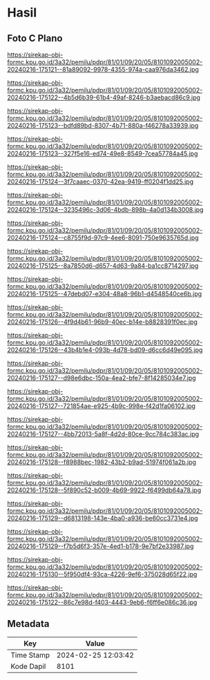 # Hasil

## Foto C Plano

https://sirekap-obj-formc.kpu.go.id/3a32/pemilu/pdpr/81/01/09/20/05/8101092005002-20240216-175121--81a89092-9978-4355-974a-caa976da3462.jpg

https://sirekap-obj-formc.kpu.go.id/3a32/pemilu/pdpr/81/01/09/20/05/8101092005002-20240216-175122--4b5d6b39-61b4-49af-8246-b3aebacd86c9.jpg

https://sirekap-obj-formc.kpu.go.id/3a32/pemilu/pdpr/81/01/09/20/05/8101092005002-20240216-175123--bdfd89bd-8307-4b71-880a-f46278a33939.jpg

https://sirekap-obj-formc.kpu.go.id/3a32/pemilu/pdpr/81/01/09/20/05/8101092005002-20240216-175123--327f5e16-ed74-49e8-8549-7cea57784a45.jpg

https://sirekap-obj-formc.kpu.go.id/3a32/pemilu/pdpr/81/01/09/20/05/8101092005002-20240216-175124--3f7caaec-0370-42ea-9419-ff0204f1dd25.jpg

https://sirekap-obj-formc.kpu.go.id/3a32/pemilu/pdpr/81/01/09/20/05/8101092005002-20240216-175124--3235496c-3d06-4bdb-898b-4a0d134b3008.jpg

https://sirekap-obj-formc.kpu.go.id/3a32/pemilu/pdpr/81/01/09/20/05/8101092005002-20240216-175124--c8755f9d-97c9-4ee6-8091-750e9635765d.jpg

https://sirekap-obj-formc.kpu.go.id/3a32/pemilu/pdpr/81/01/09/20/05/8101092005002-20240216-175125--8a7850d6-d657-4d63-9a84-ba1cc8714297.jpg

https://sirekap-obj-formc.kpu.go.id/3a32/pemilu/pdpr/81/01/09/20/05/8101092005002-20240216-175125--47debd07-e304-48a8-96b1-d4548540ce6b.jpg

https://sirekap-obj-formc.kpu.go.id/3a32/pemilu/pdpr/81/01/09/20/05/8101092005002-20240216-175126--4f9d4b61-96b9-40ec-b14e-b8828391f0ec.jpg

https://sirekap-obj-formc.kpu.go.id/3a32/pemilu/pdpr/81/01/09/20/05/8101092005002-20240216-175126--43b4b1e4-093b-4d78-bd09-d6cc6d49e095.jpg

https://sirekap-obj-formc.kpu.go.id/3a32/pemilu/pdpr/81/01/09/20/05/8101092005002-20240216-175127--d98e6dbc-150a-4ea2-bfe7-8f14285034e7.jpg

https://sirekap-obj-formc.kpu.go.id/3a32/pemilu/pdpr/81/01/09/20/05/8101092005002-20240216-175127--721854ae-e925-4b9c-998e-f42d1fa06102.jpg

https://sirekap-obj-formc.kpu.go.id/3a32/pemilu/pdpr/81/01/09/20/05/8101092005002-20240216-175127--4bb72013-5a8f-4d2d-80ce-9cc784c383ac.jpg

https://sirekap-obj-formc.kpu.go.id/3a32/pemilu/pdpr/81/01/09/20/05/8101092005002-20240216-175128--f8988bec-1982-43b2-b9ad-51974f061a2b.jpg

https://sirekap-obj-formc.kpu.go.id/3a32/pemilu/pdpr/81/01/09/20/05/8101092005002-20240216-175128--5f890c52-b009-4b69-9922-f6499db64a78.jpg

https://sirekap-obj-formc.kpu.go.id/3a32/pemilu/pdpr/81/01/09/20/05/8101092005002-20240216-175129--d6813198-143e-4ba0-a936-be60cc3731e4.jpg

https://sirekap-obj-formc.kpu.go.id/3a32/pemilu/pdpr/81/01/09/20/05/8101092005002-20240216-175129--f7b5d6f3-357e-4ed1-b178-9e7bf2e33987.jpg

https://sirekap-obj-formc.kpu.go.id/3a32/pemilu/pdpr/81/01/09/20/05/8101092005002-20240216-175130--5f950df4-93ca-4226-9ef6-375028d65f22.jpg

https://sirekap-obj-formc.kpu.go.id/3a32/pemilu/pdpr/81/01/09/20/05/8101092005002-20240216-175122--86c7e98d-f403-4443-9eb6-f6ff6e086c36.jpg


## Metadata

| Key        | Value               |
| ---------- | ------------------- |
| Time Stamp | 2024-02-25 12:03:42 |
| Kode Dapil | 8101                |



